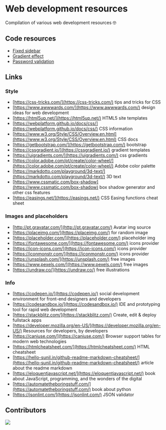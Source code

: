 
# Web development resources

Compilation of various web development resources :nerd_face:

## Code resources

- [Fixed sidebar](https://github.com/JosePedroSilva/WebDev-Resources/tree/master/sideBar)
- [Gradient effect](https://github.com/JosePedroSilva/WebDev-Resources/tree/master/CSS_gradients)
- [Password validation](https://github.com/JosePedroSilva/WebDev-Resources/tree/master/validationPassword)


## Links
 
 ### Style
-  [https://css-tricks.com/](https://css-tricks.com/) tips and tricks for CSS
-  [https://www.awwwards.com/](https://www.awwwards.com/) design ideas for web development
-  [https://html5up.net/](https://html5up.net/) HTML5 site templates
-  [https://webplatform.github.io/docs/css/](https://webplatform.github.io/docs/css/) CSS information
-  [https://www.w3.org/Style/CSS/Overview.en.html](https://www.w3.org/Style/CSS/Overview.en.html) CSS docs
-  [https://getbootstrap.com/](https://getbootstrap.com/) bootstrap
-  [https://cssgradient.io/](https://cssgradient.io/) gradient templates
-  [https://uigradients.com/](https://uigradients.com/) css gradients
-  [https://color.adobe.com/pt/create/color-wheel/](https://color.adobe.com/pt/create/color-wheel/) Adobe color palette
-  [https://markdotto.com/playground/3d-text/](https://markdotto.com/playground/3d-text/) 3D text
-  [https://www.cssmatic.com/box-shadow](https://www.cssmatic.com/box-shadow) box shadow generator and other css features
-  [https://easings.net/](https://easings.net/) CSS Easing functions cheat sheet

### Images and placeholders
-  [http://pt.gravatar.com/](http://pt.gravatar.com/) Avatar img source
-  [https://placeimg.com/](https://placeimg.com/) for random image
-  [https://placeholder.com/](https://placeholder.com/) placeholder img
-  [https://fontawesome.com/](https://fontawesome.com/) icons provider
-  [https://icon-icons.com/](https://icon-icons.com/) icons provider
-  [https://iconmonstr.com/](https://iconmonstr.com/) icons provider
-  [https://unsplash.com/](https://unsplash.com/) free images
-  [https://www.pexels.com/](https://www.pexels.com/) free images
-  [https://undraw.co/](https://undraw.co/) free illustrations

### Info
-  [https://codepen.io/](https://codepen.io/) social development environment for front-end designers and developers
-  [https://codesandbox.io/](https://codesandbox.io/) IDE and prototyping tool for rapid web development
-  [https://stackblitz.com/](https://stackblitz.com/) Create, edit & deploy fullstack apps
-  [https://developer.mozilla.org/en-US/](https://developer.mozilla.org/en-US/) Resources for developers, by developers
-  [https://caniuse.com/](https://caniuse.com/) Browser support tables for modern web technologies
-  [https://htmlcheatsheet.com/](https://htmlcheatsheet.com/) HTML cheatsheet
-  [https://hello-sunil.in/github-readme-markdown-cheatsheet/](https://hello-sunil.in/github-readme-markdown-cheatsheet/) article about the readme markdown
-  [https://eloquentjavascript.net/](https://eloquentjavascript.net/) book about JavaScript, programming, and the wonders of the digital
-  [https://automatetheboringstuff.com/](https://automatetheboringstuff.com/) book about python
-  [https://jsonlint.com/](https://jsonlint.com/) JSON validator

## Contributors
<a href="https://github.com/JosePedroSilva/WebDev-Resources/graphs/contributors">
  <img src="https://contributors-img.web.app/image?repo=JosePedroSilva/WebDev-Resources" />
</a>
 
